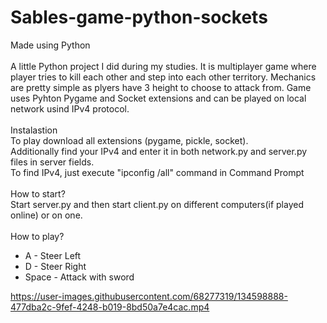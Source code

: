 # Sables-game-python-sockets
Made using Python\
\
A little Python project I did during my studies. It is multiplayer game where player tries to kill each other and step into each other territory. Mechanics are pretty simple as plyers have 3 height to choose to attack from. Game uses Pyhton Pygame and Socket extensions and can be played on local network usind IPv4 protocol.\
\
Instalastion\
To play download all extensions (pygame, pickle, socket).\
Additionally find your IPv4 and enter it in both network.py and server.py files in server fields.\
To find IPv4, just execute "ipconfig /all" command in Command Prompt\
\
How to start?\
Start server.py and then start client.py on different computers(if played online) or on one.
\
\
How to play?
- A - Steer Left
- D - Steer Right
- Space - Attack with sword


https://user-images.githubusercontent.com/68277319/134598888-477dba2c-9fef-4248-b019-8bd50a7e4cac.mp4

